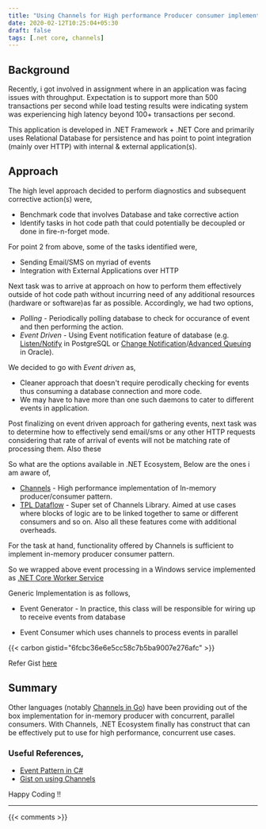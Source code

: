 ```yaml
---
title: "Using Channels for High performance Producer consumer implementation"
date: 2020-02-12T10:25:04+05:30
draft: false
tags: [.net core, channels]
---
```


## Background
Recently, i got involved in assignment where in  an application was facing issues with throughput. Expectation is to support more than 500 transactions per second while load testing results were indicating system was experiencing high latency beyond 100+ transactions per second.

This application is developed in .NET Framework + .NET Core and primarily uses Relational Database for persistence and has point to point integration (mainly over HTTP) with internal & external application(s).

## Approach

The high level approach decided to perform diagnostics and subsequent corrective action(s) were,

* Benchmark code that involves Database and take corrective action
* Identify tasks in hot code path that could potentially be decoupled or done in fire-n-forget mode.

For point 2 from above, some of the tasks identified were,

- Sending Email/SMS on myriad of events
- Integration with External Applications over HTTP

Next task was to arrive at approach on how to perform them effectively outside of hot code path without incurring need of any additional resources (hardware or software)as far as possible. Accordingly, we had two options,

* _Polling_ - Periodically polling database to check for occurance of event and then performing the action.
* _Event Driven_ - Using Event notification feature of database (e.g. [Listen/Notify](https://www.postgresql.org/docs/current/sql-notify.html) in PostgreSQL or [Change Notification](https://docs.oracle.com/cd/B28359_01/appdev.111/b28424/adfns_cqn.htm)/[Advanced Queuing](https://www.oracle.com/database/technologies/advanced-queuing.html) in Oracle).

We decided to go with _Event driven_ as, 

* Cleaner approach that doesn't require perodically checking for events thus consuming a database connection and more code.
* We may have to have more than one such daemons to cater to different events in application.

Post finalizing on event driven approach for gathering events, next task was to determine how to effectively send email/sms or any other HTTP requests considering that rate of arrival of events will not be matching rate of processing them. Also these 

So what are the options available in .NET Ecosystem, Below are the ones i am aware of, 

* [Channels](https://devblogs.microsoft.com/dotnet/an-introduction-to-system-threading-channels/) - High performance implementation of In-memory producer/consumer pattern.
* [TPL Dataflow](https://docs.microsoft.com/en-us/dotnet/standard/parallel-programming/dataflow-task-parallel-library) - Super set of Channels Library. Aimed at use cases where blocks of logic are to be linked together to same or different consumers and so on. Also all these features come with additional overheads. 

For the task at hand, functionality offered by Channels is sufficient to implement in-memory producer consumer pattern. 

So we wrapped above event processing in a Windows service implemented as [.NET Core Worker
Service](https://docs.microsoft.com/en-us/aspnet/core/fundamentals/host/hosted-services?view=aspnetcore-3.1&tabs=visual-studio)

Generic Implementation is as follows, 

- Event Generator - In practice, this class will be responsible for wiring up to receive events from database 

- Event Consumer which uses channels to process events in parallel

{{< carbon gistid="6fcbc36e6e5cc58c7b5ba9007e276afc"  >}}

Refer Gist [here](https://gist.github.com/sachinsu/6fcbc36e6e5cc58c7b5ba9007e276afc)

## Summary 
Other languages (notably [Channels in Go](https://tour.golang.org/concurrency/2)) have been providing out of the box implementation for in-memory producer with concurrent, parallel consumers. With Channels, .NET Ecosystem finally has construct that can be effectively put to use for high performance, concurrent use cases.


### Useful References,
- [Event Pattern in C#](https://docs.microsoft.com/en-us/dotnet/csharp/event-pattern#defining-and-raising-field-like-events)
- [Gist on using Channels](https://gist.github.com/AlgorithmsAreCool/b0960ce8a3400305e43fe8ffdf89b32c)

Happy Coding !!

---

{{< comments >}}